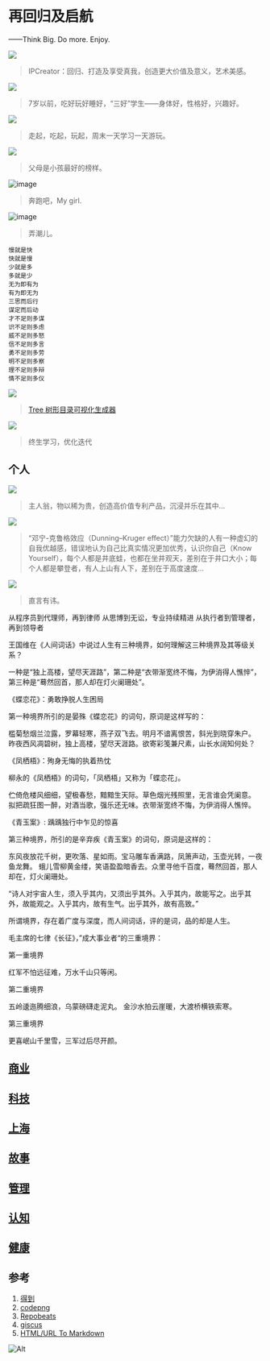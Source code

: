 # 再回归及启航
——Think Big. Do more. Enjoy.

![](/img/sunsea.jpeg)
> IPCreator：回归、打造及享受真我，创造更大价值及意义，艺术美感。

![](/img/ohyeah.jpeg)
> 7岁以前，吃好玩好睡好，“三好”学生——身体好，性格好，兴趣好。

![](/img/lovesugar.jpeg)
> 走起，吃起，玩起，周末一天学习一天游玩。

![](/img/reading.jpeg)
> 父母是小孩最好的榜样。

![image](https://user-images.githubusercontent.com/95151698/145704334-fb1cc3d6-d1bd-4892-9be0-9515c4977724.png)
> 奔跑吧，My girl.

![image](https://user-images.githubusercontent.com/95151698/145708087-b769692d-a7a8-4aa4-97fc-b4389f0c9553.png)
> 弄潮儿。

```
慢就是快
快就是慢
少就是多
多就是少
无为即有为
有为即无为
三思而后行
谋定而后动
才不足则多谋
识不足则多虑
威不足则多怒
信不足则多言
勇不足则多劳
明不足则多察
理不足则多辩
情不足则多仪
```

![](/img/lifetree.jpeg)
> [Tree 树形目录可视化生成器](https://devtool.tech/tree)

![](/img/forlife.jpeg)
> 终生学习，优化迭代

## 个人

![](/img/selfdiscipline.jpg)
> 主人翁，物以稀为贵，创造高价值专利产品，沉浸并乐在其中...

![](/img/knowyouself.jpg)
>“邓宁-克鲁格效应（Dunning–Kruger effect）”能力欠缺的人有一种虚幻的自我优越感，错误地认为自己比真实情况更加优秀，认识你自己（Know Yourself），每个人都是井底蛙，也都在坐井观天，差别在于井口大小；每个人都是攀登者，有人上山有人下，差别在于高度速度...

![](/img/IMG_20211009_091931_208.jpg)
>直言有讳。

从程序员到代理师，再到律师
从思博到无讼，专业持续精进
从执行者到管理者，再到领导者

王国维在《人间词话》中说过人生有三种境界，如何理解这三种境界及其等级关系？

一种是“独上高楼，望尽天涯路”，第二种是“衣带渐宽终不悔，为伊消得人憔悴”，第三种是“蓦然回首，那人却在灯火阑珊处”。

《蝶恋花》：勇敢挣脱人生困局

第一种境界所引的是晏殊《蝶恋花》的词句，原词是这样写的：

槛菊愁烟兰泣露，罗幕轻寒，燕子双飞去。明月不谙离恨苦，斜光到晓穿朱户。
昨夜西风凋碧树，独上高楼，望尽天涯路。欲寄彩笺兼尺素，山长水阔知何处？

《凤栖梧》：殉身无悔的执着热忱

柳永的《凤栖梧》的词句，「凤栖梧」又称为「蝶恋花」。

伫倚危楼风细细，望极春愁，黯黯生天际。草色烟光残照里，无言谁会凭阑意。
拟把疏狂图一醉，对酒当歌，强乐还无味。衣带渐宽终不悔，为伊消得人憔悴。

《青玉案》: 踽踽独行中乍见的惊喜

第三种境界，所引的是辛弃疾《青玉案》的词句，原词是这样的：

东风夜放花千树，更吹落、星如雨。宝马雕车香满路，凤箫声动，玉壶光转，一夜鱼龙舞。
蛾儿雪柳黄金缕，笑语盈盈暗香去。众里寻他千百度，蓦然回首，那人却在，灯火阑珊处。

“诗人对宇宙人生，须入乎其内，又须出乎其外。入乎其内，故能写之。出乎其外，故能观之。入乎其内，故有生气。出乎其外，故有高致。”

所谓境界，存在着广度与深度，而人间词话，评的是词，品的却是人生。

毛主席的七律《长征》，”成大事业者“的三重境界：

第一重境界

红军不怕远征难，万水千山只等闲。

第二重境界

五岭逶迤腾细浪，乌蒙磅礴走泥丸。
金沙水拍云崖暖，大渡桥横铁索寒。

第三重境界

更喜岷山千里雪，三军过后尽开颜。

## [商业](/commerce.md)
## [科技](/technology.md)
## [上海](/shanghai.md)
## [故事](/story.md)
## [管理](/management.md)
## [认知](/cognition.md)
## [健康](/health.md)

## 参考

1. [得到](https://www.dedao.cn/)
2. [codepng](https://www.codepng.app)
3. [Repobeats](https://repobeats.axiom.co/configs)
4. [giscus](https://giscus.app/zh-CN)
5. [HTML/URL To Markdown](https://devtool.tech/html-md)

![Alt](https://repobeats.axiom.co/api/embed/c7c2cd5f92aeed889d24ba9f50aaebc6cf918a3c.svg "Repobeats analytics image")
